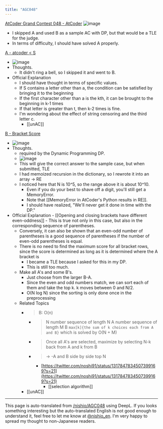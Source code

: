 ```yaml
---
title: "AGC048"
---
```


[AtCoder Grand Contest 048 - AtCoder](https://atcoder.jp/contests/agc048)
![image](https://gyazo.com/ce6dff57ab5fe086ab68116bb814689f/thumb/1000)
- I skipped A and used B as a sample AC with DP, but that would be a TLE for the judge.
- In terms of difficulty, I should have solved A properly.

[A - atcoder < S](https://atcoder.jp/contests/agc048/tasks/agc048_a)
- ![image](https://gyazo.com/6da41ff4d9ba41609484bc422229e4b7/thumb/1000)
- Thoughts.
    - It didn't ring a bell, so I skipped it and went to B.
- Official Explanation
    - I should have thought in terms of specific values.
    - If S contains a letter other than a, the condition can be satisfied by bringing it to the beginning
    - If the first character other than a is the kth, it can be brought to the beginning in k-1 times
    - If that letter is greater than t, then k-2 times is fine.
    - I'm wondering about the effect of string censoring and the third letter c.
        - [[unAC]]

[B - Bracket Score](https://atcoder.jp/contests/agc048/tasks/agc048_b)
- ![image](https://gyazo.com/f420b862d8e8992897072307e294b328/thumb/1000)
- Thoughts.
    - required by the Dynamic Programming DP.
    - ![image](https://gyazo.com/115398bbb2f4da118bbdd41f6f46434d/thumb/1000)
    - This will give the correct answer to the sample case, but when submitted, TLE
    - I had memoized recursion in the dictionary, so I rewrote it into an array -> RE
    - I noticed here that N is 10^5, so the range above it is about 10^10.
        - Even if you do your best to shave off a digit, you'll still get a MemoryError.
        - Note that [[MemoryError in AtCoder's Python results in RE]].
        - I should have realized, "We'll never get it done in time with the DP."
- Official Explanation
        - [[Opening and closing brackets have different even-oddness]]
        - This is true not only in this case, but also in the corresponding sequence of parentheses.
    - Conversely, it can also be shown that an even-odd number of parentheses is a good sequence of parentheses if the number of even-odd parentheses is equal.
    - There is no need to find the maximum score for all bracket rows, since the score is determined as long as it is determined where the A bracket is
        - I became a TLE because I asked for this in my DP.
        - This is still too much.
    - Make all A's and some B's.
        - Just choose from the larger B-A.
        - Since the even and odd numbers match, we can sort each of them and take the top k. k moves between 0 and N/2.
        - O(N log N) since the sorting is only done once in the preprocessing
    - Related Topics
        - > B: O(n)
            - > N number sequence of length N A number sequence of length M B `max[k]{the sum of k choices each from A and B}` which is solved by O(N + M)
            - >  Once all A's are selected, maximize by selecting N-k back from A and k from B
            - >  → -A and B side by side top N
                - [https://twitter.com/noshi91/status/1317847834507399169?s=21](https://twitter.com/noshi91/status/1317847834507399169?s=21)
                    - [[selection algorithm]]
        - [[unAC]]

---
This page is auto-translated from [/nishio/AGC048](https://scrapbox.io/nishio/AGC048) using DeepL. If you looks something interesting but the auto-translated English is not good enough to understand it, feel free to let me know at [@nishio_en](https://twitter.com/nishio_en). I'm very happy to spread my thought to non-Japanese readers.